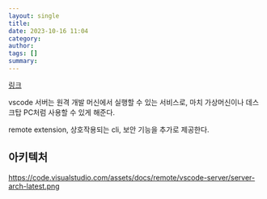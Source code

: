 ```yaml
---
layout: single
title:
date: 2023-10-16 11:04
category:
author:
tags: []
summary:
---
```


[링크](https://code.visualstudio.com/docs/remote/vscode-server)

vscode 서버는 원격 개발 머신에서 실행할 수 있는 서비스로, 마치 가상머신이나 데스크탑 PC처럼 사용할 수 있게 해준다.


remote extension, 상호작용되는 cli, 보안 기능을 추가로 제공한다.

## 아키텍처

https://code.visualstudio.com/assets/docs/remote/vscode-server/server-arch-latest.png
